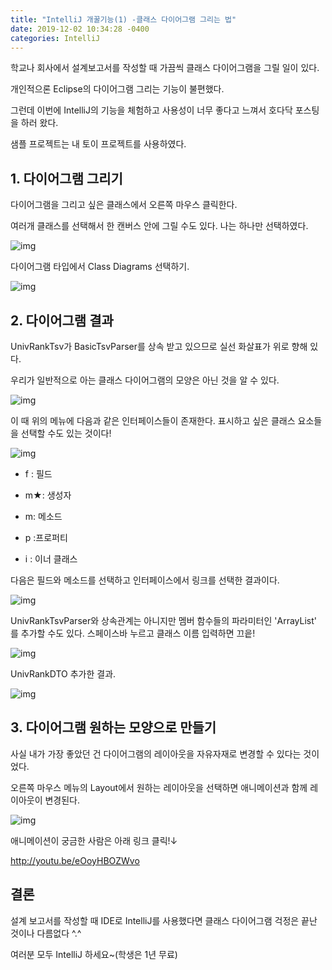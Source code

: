 ```yaml
---
title: "IntelliJ 개꿀기능(1) -클래스 다이어그램 그리는 법"
date: 2019-12-02 10:34:28 -0400
categories: IntelliJ
---
```


학교나 회사에서 설계보고서를 작성할 때 가끔씩 클래스 다이어그램을 그릴 일이 있다. 

개인적으론 Eclipse의 다이어그램 그리는 기능이 불편했다. 

그런데 이번에 IntelliJ의 기능을 체험하고 사용성이 너무 좋다고 느껴서 호다닥 포스팅을 하러 왔다.

샘플 프로젝트는 내 토이 프로젝트를 사용하였다.





## 1. 다이어그램 그리기



다이어그램을 그리고 싶은 클래스에서 오른쪽 마우스 클릭한다.

여러개 클래스를 선택해서 한 캔버스 안에 그릴 수도 있다. 나는 하나만 선택하였다.

![img](https://lh5.googleusercontent.com/l9dTMXw4cHfNt7jTSnBXmfHu6KGQLMQFlg4mo3Ex43qaikZJ4hJbF1G1YrfmhJ-wPRwtJzEH6ukxXjvzlHy-XNy_prZZePfpabp1yH2X1nO4550lUCwqlEnQ2bErai97LNIs3mTy)





다이어그램 타입에서 Class Diagrams 선택하기.

![img](https://lh6.googleusercontent.com/-cy867ppBNLRa790vBQtQitZ2HrQuw10kZq9hEQrVq_2UEtoC5m9JYx-6fqL33oka35KU7VOvuyNJjA_0n8esrmrRWdCYqanQuK5J9eckVHreehz5hniRH_g6acc-SCMnKVcr4DO)









## 2. 다이어그램 결과





UnivRankTsv가 BasicTsvParser를 상속 받고 있으므로 실선 화살표가 위로 향해 있다.

우리가 일반적으로 아는 클래스 다이어그램의 모양은 아닌 것을 알 수 있다. 



![img](https://lh5.googleusercontent.com/9vDHiYphzJf2eBKIoXtypbIGNC88obcrmLdc5OnT0HKCCpMowrYuRueYowqjE0i2e2ZRRuVEkHNOC5qZSaX1KJ3KteE7Z3sP-O6mbO4bQi_fYr4vq4mcRKqXOt095WrMOeYWzVMy)

이 때 위의 메뉴에 다음과 같은 인터페이스들이 존재한다. 표시하고 싶은 클래스 요소들을 선택할 수도 있는 것이다!

![img](https://lh3.googleusercontent.com/xm1fN5YVKeCR3CwEk1J72GbShodkyLbKu9og_zEm5iXRphV6hhY1c07Jz2Jj-DPMkXQ7CLVci2fc_JhfkxUkFctdL2piz7K55RRYj_LgGC7ZlBv9uRjg7TRxIEygmoAajS2mhtPS)

- f : 필드

- m★: 생성자

- m: 메소드

- p :프로퍼티

- i : 이너 클래스


다음은 필드와 메소드를 선택하고 인터페이스에서 링크를 선택한 결과이다.





![img](https://lh5.googleusercontent.com/KKccOm_bBOOSRT98XphPnN4TNAclvEjZjQ0YFITnHLg_DUE271qLcSwQOVdFm_b3VeiYaJobIDv6l5lIvWsxMYOHTWHrdcpqxP4cnxsUQY6S4KOO8K43aU6hdjBir-MY3H5rLFR-)

UnivRankTsvParser와 상속관계는 아니지만 멤버 함수들의 파라미터인 'ArrayList<UnivRankDTO>' 를 추가할 수도 있다. 스페이스바 누르고 클래스 이름 입력하면 끄읕!

 

![img](https://lh3.googleusercontent.com/YcMH0VTpkD2LZsfS1EZgyIFyw5AaYVvgYyzjlPH1n2OvLcglDDdjsnjgjmVaSTVog2IG4lW-aKSV8t1PzmH8grtyt4w3YIt9nm9eB4BgNQAYGEfe5kT0iQ-1fTygNvypQQ89dwVo)



UnivRankDTO 추가한 결과.





![img](https://lh3.googleusercontent.com/6e_Ki1rQZc_vaC6X1PPF3Vvl3Jo9gEz6riA8CdjA3vWYjG5zt98IN7SuOiBcW25ycO64VjfTpNhS27OiaYru-ISfX04QgKCphwQit5XWlGgcHVNZ3xpX-7JPzGodHC5hTy8JY5hT)





## 3. 다이어그램 원하는 모양으로 만들기





사실 내가 가장 좋았던 건 다이어그램의 레이아웃을 자유자재로 변경할 수 있다는 것이었다.

오른쪽 마우스 메뉴의 Layout에서 원하는 레이아웃을 선택하면 애니메이션과 함께 레이아웃이 변경된다.





![img](https://lh5.googleusercontent.com/nzJYKWsjFwZAX28ghi7NFtGavr1gdDVky_iZDKB5YK0S7UcFwyGAPaO9ebzA651XL2VFVKNF1GXxnV4UoCC60ZbbrOrMOM4eO42ohBaFmPR9-JfMBa7iazWaS2mg8IhB-2_Kd5UK)

애니메이션이 궁금한 사람은 아래 링크 클릭!↓

http://youtu.be/eOoyHBOZWvo



## 결론

설계 보고서를 작성할 때 IDE로 IntelliJ를 사용했다면 클래스 다이어그램 걱정은 끝난 것이나 다름없다 ^.^

여러분 모두 IntelliJ 하세요~(학생은 1년 무료)


